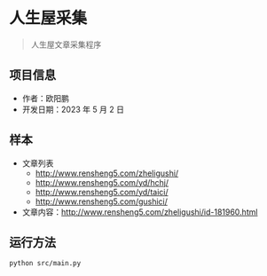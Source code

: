 # 人生屋采集

> 人生屋文章采集程序

## 项目信息

- 作者：欧阳鹏
- 开发日期：2023 年 5 月 2 日

## 样本

- 文章列表
  - http://www.rensheng5.com/zheligushi/
  - http://www.rensheng5.com/yd/hchj/
  - http://www.rensheng5.com/yd/taici/
  - http://www.rensheng5.com/gushici/
- 文章内容：http://www.rensheng5.com/zheligushi/id-181960.html

## 运行方法

```bash
python src/main.py
```